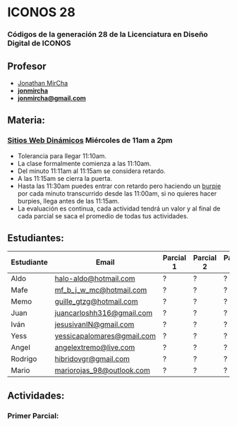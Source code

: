 # ICONOS 28

### Códigos de la generación 28 de la Licenciatura en Diseño Digital de ICONOS

## Profesor

* [Jonathan MirCha](http://jonmircha.com)
* **[jonmircha](https://youtube.com/jonmircha)**
* **[jonmircha@gmail.com](mailto:jonmircha@gmail.com)**

## Materia:

### [Sitios Web Dinámicos](https://docs.google.com/spreadsheets/d/1XZ2W2_6KXHXEii2neAOnVMUgK4q7NDAIR1J5na45kHk/) Miércoles de 11am a 2pm

* Tolerancia para llegar 11:10am.
* La clase formalmente comienza a las 11:10am.
* Del minuto 11:11am al 11:15am se considera retardo.
* A las 11:15am se cierra la puerta.
* Hasta las 11:30am puedes entrar con retardo pero haciendo un [burpie](https://www.youtube.com/watch?v=_RvTpo84LYc) por cada minuto transcurrido desde las 11:00am, si no quieres hacer burpies, llega antes de las 11:15am.
* La evaluación es continua, cada actividad tendrá un valor y al final de cada parcial se saca el promedio de todas tus actividades.

## Estudiantes:

| Estudiante | Email | Parcial 1 | Parcial 2 | Parcial 3 |
| -- | -- | -- | -- | -- |
| Aldo | halo-aldo@hotmail.com | ? | ? | ? |
| Mafe | mf_b_j_w_mc@hotmail.com | ? | ? | ? |
| Memo | guille_gtzg@hotmail.com | ? | ? | ? |
| Juan | juancarloshh316@gmail.com | ? | ? | ? |
| Iván | jesusivanIN@gmail.com | ? | ? | ? |
| Yess | yessicapalomares@gmail.com | ? | ? | ? |
| Angel | angelextremo@live.com | ? | ? | ? |
| Rodrigo | hibridovgr@gmail.com | ? | ? | ? |
| Mario | mariorojas_98@outlook.com | ? | ? | ? |

## Actividades:

### Primer Parcial:



